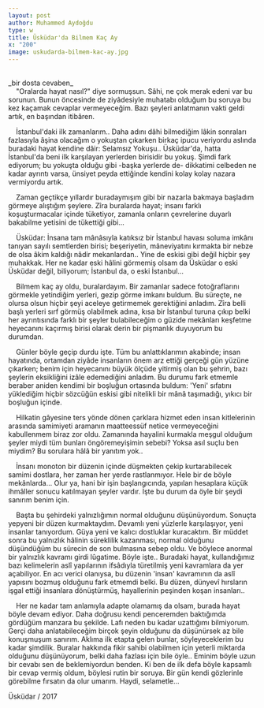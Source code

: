 ```yaml
---
layout: post
author: Muhammed Aydoğdu
type: w
title: Üsküdar'da Bilmem Kaç Ay
x: "200"
image: uskudarda-bilmem-kac-ay.jpg
---
```


<br/>
_bir dosta cevaben_


<br/>
&nbsp;&nbsp;&nbsp;&nbsp;"Oralarda hayat nasıl?" diye sormuşsun. Sâhi, ne çok merak edeni var bu sorunun. Bunun öncesinde de ziyâdesiyle muhatabı olduğum bu soruya bu kez kaçamak cevaplar vermeyeceğim. Bazı şeyleri anlatmanın vakti geldi artık, en başından itibâren.

&nbsp;&nbsp;&nbsp;&nbsp;İstanbul'daki ilk zamanlarım.. Daha adını dâhi bilmediğim lâkin sonraları fazlasıyla âşina olacağım o yokuştan çıkarken birkaç ipucu veriyordu aslında buradaki hayat kendine dâir: Selamsız Yokuşu.. Üsküdar'da, hatta İstanbul'da beni ilk karşılayan yerlerden birisidir bu yokuş. Şimdi fark ediyorum; bu yokuşta olduğu gibi -başka yerlerde de- dikkatimi celbeden ne kadar ayrıntı varsa, ünsiyet peyda ettiğinde kendini kolay kolay nazara vermiyordu artık.

&nbsp;&nbsp;&nbsp;&nbsp;Zaman geçtikçe yıllardır buradaymışım gibi bir nazarla bakmaya başladım görmeye alıştığım şeylere. Zîra buralarda hayat; insanı farklı koşuşturmacalar içinde tüketiyor, zamanla onların çevrelerine duyarlı bakabilme yetisini de tükettiği gibi...

&nbsp;&nbsp;&nbsp;&nbsp;Üsküdar: İnsana tam mânâsıyla katıksız bir İstanbul havası soluma imkânı tanıyan sayılı semtlerden birisi; beşeriyetin, mâneviyatını kırmakta bir nebze de olsa âkim kaldığı nâdir mekanlardan.. Yine de eskisi gibi değil hiçbir şey muhakkak. Her ne kadar eski hâlini görmemiş olsam da Üsküdar o eski Üsküdar değil, biliyorum; İstanbul da, o eski İstanbul...

&nbsp;&nbsp;&nbsp;&nbsp;Bilmem kaç ay oldu, buralardayım. Bir zamanlar sadece fotoğraflarını görmekle yetindiğim yerleri, gezip görme imkanı buldum. Bu süreçte, ne olursa olsun hiçbir şeyi aceleye getirmemek gerektiğini anladım. Zîra belli başlı yerleri sırf görmüş olabilmek adına, kısa bir İstanbul turuna çıkıp belki her ayrıntısında farklı bir şeyler bulabileceğim o güzide mekânları keşfetme heyecanını kaçırmış birisi olarak derin bir pişmanlık duyuyorum bu durumdan.

&nbsp;&nbsp;&nbsp;&nbsp;Günler böyle geçip durdu işte. Tüm bu anlattıklarımın akabinde; insan hayatında, ortamdan ziyâde insanların önem arz ettiği gerçeği gün yüzüne çıkarken; benim için heyecanını büyük ölçüde yitirmiş olan bu şehrin, bazı şeylerin eksikliğini izâle edemediğini anladım. Bu durumu fark etmemle beraber aniden kendimi bir boşluğun ortasında buldum: 'Yeni' sıfatını yüklediğim hiçbir sözcüğün eskisi gibi nitelikli bir mânâ taşımadığı, yıkıcı bir boşluğun içinde.

&nbsp;&nbsp;&nbsp;&nbsp;Hilkatin gâyesine ters yönde dönen çarklara hizmet eden insan kitlelerinin arasında samimiyeti aramanın maatteessüf netice vermeyeceğini kabullenmem biraz zor oldu. Zamanında hayalini kurmakla meşgul olduğum şeyler miydi tüm bunları öngöremeyişimin sebebi? Yoksa asıl suçlu ben miydim? Bu sorulara hâlâ bir yanıtım yok..

&nbsp;&nbsp;&nbsp;&nbsp;İnsanı monoton bir düzenin içinde düşmekten çekip kurtarabilecek samimi dostlara, her zaman her yerde rastlanmıyor. Hele bir de böyle mekânlarda... Olur ya, hani bir işin başlangıcında, yapılan hesaplara küçük ihmâller sonucu katılmayan şeyler vardır. İşte bu durum da öyle bir şeydi sanırım benim için.

&nbsp;&nbsp;&nbsp;&nbsp;Başta bu şehirdeki yalnızlığımın normal olduğunu düşünüyordum. Sonuçta yepyeni bir düzen kurmaktaydım. Devamlı yeni yüzlerle karşılaşıyor, yeni insanlar tanıyordum. Güya yeni ve kalıcı dostluklar kuracaktım. Bir müddet sonra bu yalnızlık hâlinin süreklilik kazanması, normal olduğunu düşündüğüm bu sürecin de son bulmasına sebep oldu. Ve böylece anormal bir yalnızlık kavramı girdi lûgatime. Böyle işte.. Buradaki hayat, kullandığımız bazı kelimelerin aslî yapılarının ifsâdıyla türetilmiş yeni kavramlara da yer açabiliyor. En acı verici olanıysa, bu düzenin 'insan' kavramının da aslî yapısını bozmuş olduğunu fark etmemdi belki. Bu düzen, dünyevî hırsların işgal ettiği insanlara dönüştürmüş, hayallerinin peşinden koşan insanları..

&nbsp;&nbsp;&nbsp;&nbsp;Her ne kadar tam anlamıyla adapte olamamış da olsam, burada hayat böyle devam ediyor. Daha doğrusu kendi penceremden baktığımda gördüğüm manzara bu şekilde. Lafı neden bu kadar uzattığımı bilmiyorum. Gerçi daha anlatabileceğim birçok şeyin olduğunu da düşünürsek az bile konuşmuşum sanırım. Aklıma ilk etapta gelen bunlar, söyleyeceklerim bu kadar şimdilik. Buralar hakkında fikir sahibi olabilmen için yeterli miktarda olduğunu düşünüyorum, belki daha fazlası için bile öyle.. Eminim böyle uzun bir cevabı sen de beklemiyordun benden. Ki ben de ilk defa böyle kapsamlı bir cevap vermiş oldum, böylesi rutin bir soruya. Bir gün kendi gözlerinle görebilme fırsatın da olur umarım. Haydi, selametle...

Üsküdar / 2017
